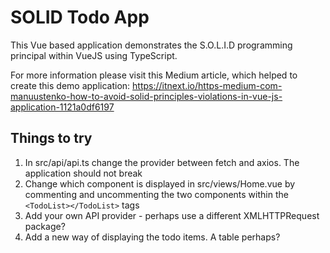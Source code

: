 # SOLID Todo App

This Vue based application demonstrates the S.O.L.I.D programming principal within VueJS using TypeScript.

For more information please visit this Medium article, which helped to create this demo application: https://itnext.io/https-medium-com-manuustenko-how-to-avoid-solid-principles-violations-in-vue-js-application-1121a0df6197

## Things to try
1. In src/api/api.ts change the provider between fetch and axios. The application should not break
2. Change which component is displayed in src/views/Home.vue by commenting and uncommenting the two components within the `<TodoList></TodoList>` tags
3. Add your own API provider - perhaps use a different XMLHTTPRequest package?
4. Add a new way of displaying the todo items. A table perhaps?
